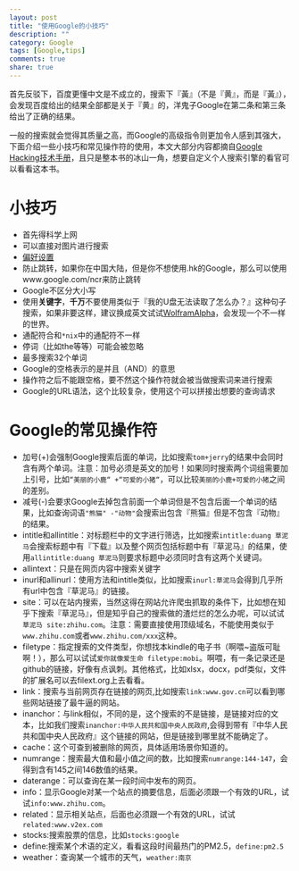 ```yaml
---
layout: post
title: "使用Google的小技巧"
description: ""
category: Google
tags: [Google,tips]
comments: true
share: true
---
```

首先反驳下，百度更懂中文是不成立的，搜索下『黃』（不是『黄』，而是『黃』），会发现百度给出的结果全部都是关于『黄』的，洋鬼子Google在第二条和第三条给出了正确的结果。

一般的搜索就会觉得其质量之高，而Google的高级指令则更加令人感到其强大，下面介绍一些小技巧和常见操作符的使用，本文大部分内容都摘自[Google Hacking技术手册](http://book.douban.com/subject/3676292/)，且只是整本书的冰山一角，想要自定义个人搜索引擎的看官可以看看这本书。

# 小技巧
* 首先得科学上网
* 可以直接对图片进行搜索
* [偏好设置](www.google.com/preferences)
* 防止跳转，如果你在中国大陆，但是你不想使用.hk的Google，那么可以使用www.google.com/ncr来防止跳转
* Google不区分大小写
* 使用**关键字**，**千万**不要使用类似于『我的U盘无法读取了怎么办？』这种句子搜索，如果非要这样，建议换成英文试试[WolframAlpha](http://www.wolframalpha.com/)，会发现一个不一样的世界。
* 通配符合和`*nix`中的通配符不一样
* 停词（比如the等等）可能会被忽略
* 最多搜索32个单词
* Google的空格表示的是并且（AND）的意思
* 操作符之后不能跟空格，要不然这个操作符就会被当做搜索词来进行搜索
* Google的URL语法，这个比较复杂，使用这个可以拼接出想要的查询请求

# Google的常见操作符
* 加号(+)会强制Google搜索后面的单词，比如搜索`tom+jerry`的结果中会同时含有两个单词。注意：加号必须是英文的加号！如果同时搜索两个词组需要加上引号，比如`“美丽的小鹿“ +“可爱的小猪“`，可以比较`美丽的小鹿+可爱的小猪`之间的差别。
* 减号(-)会要求Google去掉包含前面一个单词但是不包含后面一个单词的结果，比如查询词语`"熊猫" -"动物"`会搜索出包含『熊猫』但是不包含『动物』的结果。
* intitle和allintitle：对标题栏中的文字进行筛选，比如搜索`intitle:duang 草泥马`会搜索标题中有『下载』以及整个网页包括标题中有『草泥马』的结果，使用`allintitle:duang 草泥马`则要求标题中必须同时含有这两个关键词。
* allintext：只是在网页内容中搜索关键字
* inurl和allinurl：使用方法和intitle类似，比如搜索`inurl:草泥马`会得到几乎所有url中包含『草泥马』的链接。
* site：可以在站内搜索，当然这得在网站允许爬虫抓取的条件下，比如想在知乎下搜索『草泥马』，但是知乎自己的搜索做的渣烂烂的怎么办呢，可以试试`草泥马 site:zhihu.com`。注意：需要直接使用顶级域名，不能使用类似于`www.zhihu.com`或者`www.zhihu.com/xxx`这种。
* filetype：指定搜索的文件类型，你想找本kindle的电子书（啊喂~盗版可耻啊！），那么可以试试`爱你就像爱生命 filetype:mobi`。啊喂，有一条记录还是github的链接，好像有点讽刺。其他格式，比如xlsx，docx，pdf类似，文件的扩展名可以去filext.org上去看看。
* link：搜索与当前网页存在链接的网页,比如搜索`link:www.gov.cn`可以看到哪些网站链接了最牛逼的网站。
* inanchor：与link相似，不同的是，这个搜索的不是链接，是链接对应的文本，比如我们搜索`inanchor:中华人民共和国中央人民政府`,会得到带有『中华人民共和国中央人民政府』这个链接的网站，但是链接到哪里就不能确定了。
* cache：这个可查到被删除的网页，具体适用场景你知道的。
* numrange：搜索最大值和最小值之间的数，比如搜索`numrange:144-147`，会得到含有145之间146数值的结果。
* daterange：可以查询在某一段时间中发布的网页。
* info：显示Google对某一个站点的摘要信息，后面必须跟一个有效的URL，试试`info:www.zhihu.com`。
* related：显示相关站点，后面也必须跟一个有效的URL，试试`related:www.v2ex.com`
* stocks:搜索股票的信息，比如`stocks:google`
* define:搜索某个术语的定义，看看这段时间最热门的PM2.5，`define:pm2.5`
* weather：查询某一个城市的天气，`weather:南京`

